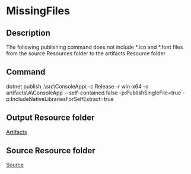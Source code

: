 # MissingFiles

## Description
The following publishing command does not include *.ico and *.font files from the source Resources folder to the artifacts Resource folder

## Command
dotnet publish .\src\ConsoleApp\ -c Release -r win-x64 -o artifacts\A\ConsoleApp --self-contained false -p:PublishSingleFile=true -p:IncludeNativeLibrariesForSelfExtract=true 

## Output Resource folder

[Artifacts](https://github.com/EifelMono/MissingFiles/tree/main/artifacts/A/ConsoleApp/Resources)

## Source Resource folder
[Source](https://github.com/EifelMono/MissingFiles/tree/main/src/ConsoleApp/Resources)
